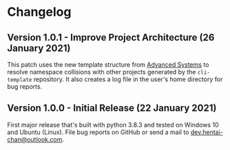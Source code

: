 # Changelog

## Version 1.0.1 - Improve Project Architecture (26 January 2021)

This patch uses the new template structure from [Advanced Systems](https://github.com/Advanced-Systems)
to resolve namespace collisions with other projects generated by the `cli-template`
repository. It also creates a log file in the user's home directory for bug reports.

## Version 1.0.0 - Initial Release (22 January 2021)

First major release that's built with python 3.8.3 and tested on Windows 10 and
Ubuntu (Linux). File bug reports on GitHub or send a mail to <dev.hentai-chan@outlook.com>.
